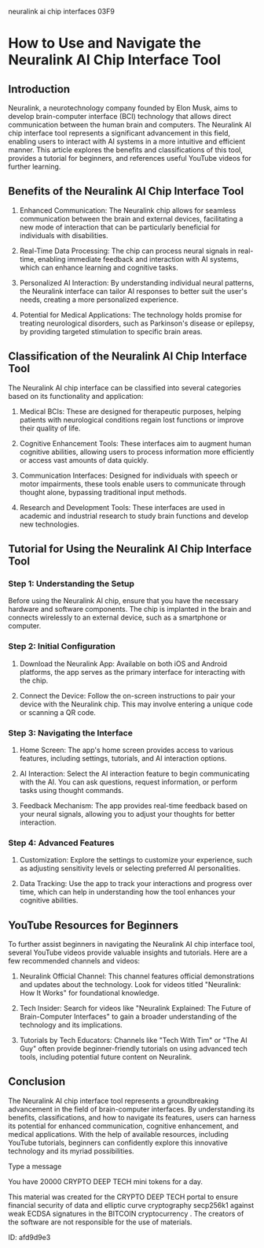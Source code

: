 neuralink ai chip interfaces 03F9
# How to Use and Navigate the Neuralink AI Chip Interface Tool



## Introduction



Neuralink, a neurotechnology company founded by Elon Musk, aims to develop brain-computer interface (BCI) technology that allows direct communication between the human brain and computers. The Neuralink AI chip interface tool represents a significant advancement in this field, enabling users to interact with AI systems in a more intuitive and efficient manner. This article explores the benefits and classifications of this tool, provides a tutorial for beginners, and references useful YouTube videos for further learning.



## Benefits of the Neuralink AI Chip Interface Tool



1. Enhanced Communication: The Neuralink chip allows for seamless communication between the brain and external devices, facilitating a new mode of interaction that can be particularly beneficial for individuals with disabilities.



2. Real-Time Data Processing: The chip can process neural signals in real-time, enabling immediate feedback and interaction with AI systems, which can enhance learning and cognitive tasks.



3. Personalized AI Interaction: By understanding individual neural patterns, the Neuralink interface can tailor AI responses to better suit the user's needs, creating a more personalized experience.



4. Potential for Medical Applications: The technology holds promise for treating neurological disorders, such as Parkinson's disease or epilepsy, by providing targeted stimulation to specific brain areas.



## Classification of the Neuralink AI Chip Interface Tool



The Neuralink AI chip interface can be classified into several categories based on its functionality and application:



1. Medical BCIs: These are designed for therapeutic purposes, helping patients with neurological conditions regain lost functions or improve their quality of life.



2. Cognitive Enhancement Tools: These interfaces aim to augment human cognitive abilities, allowing users to process information more efficiently or access vast amounts of data quickly.



3. Communication Interfaces: Designed for individuals with speech or motor impairments, these tools enable users to communicate through thought alone, bypassing traditional input methods.



4. Research and Development Tools: These interfaces are used in academic and industrial research to study brain functions and develop new technologies.



## Tutorial for Using the Neuralink AI Chip Interface Tool



### Step 1: Understanding the Setup



Before using the Neuralink AI chip, ensure that you have the necessary hardware and software components. The chip is implanted in the brain and connects wirelessly to an external device, such as a smartphone or computer.



### Step 2: Initial Configuration



1. Download the Neuralink App: Available on both iOS and Android platforms, the app serves as the primary interface for interacting with the chip.



2. Connect the Device: Follow the on-screen instructions to pair your device with the Neuralink chip. This may involve entering a unique code or scanning a QR code.



### Step 3: Navigating the Interface



1. Home Screen: The app's home screen provides access to various features, including settings, tutorials, and AI interaction options.



2. AI Interaction: Select the AI interaction feature to begin communicating with the AI. You can ask questions, request information, or perform tasks using thought commands.



3. Feedback Mechanism: The app provides real-time feedback based on your neural signals, allowing you to adjust your thoughts for better interaction.



### Step 4: Advanced Features



1. Customization: Explore the settings to customize your experience, such as adjusting sensitivity levels or selecting preferred AI personalities.



2. Data Tracking: Use the app to track your interactions and progress over time, which can help in understanding how the tool enhances your cognitive abilities.



## YouTube Resources for Beginners



To further assist beginners in navigating the Neuralink AI chip interface tool, several YouTube videos provide valuable insights and tutorials. Here are a few recommended channels and videos:



1. Neuralink Official Channel: This channel features official demonstrations and updates about the technology. Look for videos titled "Neuralink: How It Works" for foundational knowledge.



2. Tech Insider: Search for videos like "Neuralink Explained: The Future of Brain-Computer Interfaces" to gain a broader understanding of the technology and its implications.



3. Tutorials by Tech Educators: Channels like "Tech With Tim" or "The AI Guy" often provide beginner-friendly tutorials on using advanced tech tools, including potential future content on Neuralink.



## Conclusion



The Neuralink AI chip interface tool represents a groundbreaking advancement in the field of brain-computer interfaces. By understanding its benefits, classifications, and how to navigate its features, users can harness its potential for enhanced communication, cognitive enhancement, and medical applications. With the help of available resources, including YouTube tutorials, beginners can confidently explore this innovative technology and its myriad possibilities.



Type a message

You have 20000 CRYPTO DEEP TECH mini tokens for a day.


This material was created for the  CRYPTO DEEP TECH portal  to ensure financial security of data and elliptic curve cryptography  secp256k1 against weak ECDSA  signatures   in the  BITCOIN cryptocurrency . The creators of the software are not responsible for the use of materials.

 ID: afd9d9e3
